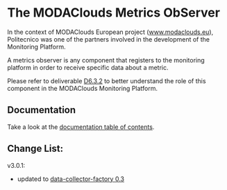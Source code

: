 The MODAClouds Metrics ObServer
=======================

In the context of MODAClouds European project (www.modaclouds.eu), Politecnico was
one of the partners involved in the development of the Monitoring Platform.

A metrics observer is any component that registers to the monitoring platform 
in order to receive specific data about a metric.

Please refer to deliverable [D6.3.2](http://www.modaclouds.eu/publications/public-deliverables/) 
to better understand the role of this component in the MODAClouds Monitoring Platform.

## Documentation

Take a look at the [documentation table of contents](doc/TOC.md).

## Change List:

v3.0.1:
* updated to [data-collector-factory 0.3](https://github.com/deib-polimi/modaclouds-data-collector-factory/releases/tag/v0.3)